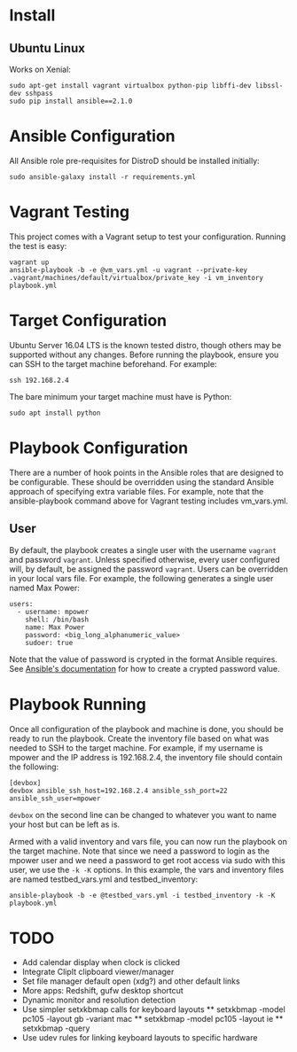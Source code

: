 

# Install

## Ubuntu Linux

Works on Xenial:

    sudo apt-get install vagrant virtualbox python-pip libffi-dev libssl-dev sshpass
    sudo pip install ansible==2.1.0

# Ansible Configuration

All Ansible role pre-requisites for DistroD should be installed initially:

    sudo ansible-galaxy install -r requirements.yml

# Vagrant Testing

This project comes with a Vagrant setup to test your configuration. Running the test is easy:

    vagrant up
    ansible-playbook -b -e @vm_vars.yml -u vagrant --private-key .vagrant/machines/default/virtualbox/private_key -i vm_inventory playbook.yml

# Target Configuration

Ubuntu Server 16.04 LTS is the known tested distro, though others may be supported without any changes.
Before running the playbook, ensure you can SSH to the target machine beforehand. For example:

    ssh 192.168.2.4

The bare minimum your target machine must have is Python:

    sudo apt install python

# Playbook Configuration

There are a number of hook points in the Ansible roles that are designed to be configurable. These should be overridden using the standard Ansible approach of specifying extra variable files. For example, note that the ansible-playbook command above for Vagrant testing includes vm_vars.yml.

## User

By default, the playbook creates a single user with the username `vagrant` and password `vagrant`. Unless specified otherwise, every user configured will, by default, be assigned the password `vagrant`.
Users can be overridden in your local vars file. For example, the following generates a single user named Max Power:

    users:
      - username: mpower
        shell: /bin/bash
        name: Max Power
        password: <big_long_alphanumeric_value>
        sudoer: true

Note that the value of password is crypted in the format Ansible requires.
See [Ansible's documentation](http://docs.ansible.com/ansible/latest/faq.html#how-do-i-generate-crypted-passwords-for-the-user-module)
for how to create a crypted password value.

# Playbook Running

Once all configuration of the playbook and machine is done, you should be ready to run the playbook.
Create the inventory file based on what was needed to SSH to the target machine. For example, if my username is mpower and the IP address is 192.168.2.4, the inventory file should contain the following:

    [devbox]
    devbox ansible_ssh_host=192.168.2.4 ansible_ssh_port=22 ansible_ssh_user=mpower

`devbox` on the second line can be changed to whatever you want to name your host but can be left as is.

Armed with a valid inventory and vars file, you can now run the playbook on the target machine. Note that since we need a password to login as the mpower user and we need a password to get root access via sudo with this user, we use the `-k -K` options. In this example, the vars and inventory files are named testbed_vars.yml and testbed_inventory:

    ansible-playbook -b -e @testbed_vars.yml -i testbed_inventory -k -K playbook.yml

# TODO

* Add calendar display when clock is clicked
* Integrate ClipIt clipboard viewer/manager
* Set file manager default open (xdg?) and other default links
* More apps: Redshift, gufw desktop shortcut
* Dynamic monitor and resolution detection
* Use simpler setxkbmap calls for keyboard layouts
** setxkbmap -model pc105 -layout gb -variant mac
** setxkbmap -model pc105 -layout ie
** setxkbmap -query
* Use udev rules for linking keyboard layouts to specific hardware

